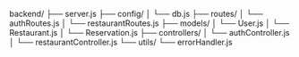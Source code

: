 backend/
├── server.js
├── config/
│   └── db.js
├── routes/
│   └── authRoutes.js
│   └── restaurantRoutes.js
├── models/
│   └── User.js
│   └── Restaurant.js
│   └── Reservation.js
├── controllers/
│   └── authController.js
│   └── restaurantController.js
└── utils/
    └── errorHandler.js
